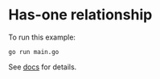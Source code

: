 # Has-one relationship

To run this example:

```shell
go run main.go
```

See [docs](https://bun.uptrace.dev/guide/relations.html#has-one-relation) for details.
